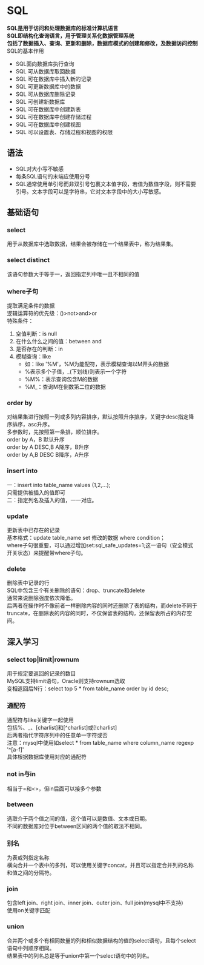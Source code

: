 # SQL  
**SQL是用于访问和处理数据库的标准计算机语言   
SQL即结构化查询语言，用于管理关系化数据管理系统   
包括了数据插入、查询、更新和删除，数据库模式的创建和修改，及数据访问控制**    
SQL的基本作用  
* SQL面向数据库执行查询    
* SQL 可从数据库取回数据  
* SQL 可在数据库中插入新的记录  
* SQL 可更新数据库中的数据  
* SQL 可从数据库删除记录  
* SQL 可创建新数据库  
* SQL 可在数据库中创建新表  
* SQL 可在数据库中创建存储过程  
* SQL 可在数据库中创建视图  
* SQL 可以设置表、存储过程和视图的权限  
## 语法
* SQL对大小写不敏感  
* 每条SQL语句的末端应使用分号  
* SQL通常使用单引号而非双引号包裹文本值字段，若值为数值字段，则不需要引号。文本字段可以是字符串，它对文本字段中的大小写敏感。    
## 基础语句
### select
用于从数据库中选取数据，结果会被存储在一个结果表中，称为结果集。  
### select distinct 
该语句参数大于等于一，返回指定列中唯一且不相同的值  
### where子句
提取满足条件的数据    
逻辑运算符的优先级：()>not>and>or   
特殊条件：  
1. 空值判断：is null  
2. 在什么什么之间的值：between and  
3. 是否存在的判断：in  
4. 模糊查询：like  
	* 如：like '%M'，%M为能配符，表示模糊查询以M开头的数据    
	* %表示多个子值，_(下划线)则表示一个字符  
	* %M%：表示查询包含M的数据  
	* %M_：查询M在倒数第二位的数据  
### order by 
对结果集进行按照一列或多列内容排序，默认按照升序排序，关键字desc指定降序排序，asc升序。  
多参数时，先按照第一条排，顺位排序。  
order by A，B 默认升序  
order by A DESC,B A降序，B升序  
order by A,B DESC B降序，A升序  
### insert into 
一：insert into table_name values (1,2,...);  
只需提供被插入的值即可  
二：指定列名及插入的值，一一对应。  
### update
更新表中已存在的记录  
基本格式：update table_name set 修改的数据 where condition；  
where子句很重要，可以通过增加set:sql_safe_updates=1;这一语句（安全模式开关状态）来提醒带where子句。  
### delete  
删除表中记录的行  
SQL中包含三个有关删除的语句：drop、truncate和delete  
通常来说删除强度依次降低。  
后两者在操作时不像前者一样删除内容的同时还删除了表的结构，而delete不同于truncate，在删除表的内容的同时，不仅保留表的结构，还保留表所占的内存空间。  
## 深入学习  
### select top|limit|rownum
用于规定要返回的记录的数目  
MySQL支持limit语句，Oracle则支持rownum选取  
变相返回后N行：select top 5 * from table_name order by id desc;  
### 通配符   
通配符与like关键字一起使用  
包括%、_、[charlist]和[^charlist]或[!charlist]  
后两者指代字符序列中的任意单一字符或否  
注意：mysql中使用如select * from table_name where column_name regexp '^[a-f]'  
具体根据数据库使用对应的通配符  
### not in与in  
相当于=和<>，但in后面可以接多个参数  
### between  
选取介于两个值之间的值，这个值可以是数值、文本或日期。  
不同的数据库对位于between区间的两个值的取法不相同。  
### 别名  
为表或列指定名称  
横向合并一个表中的多列，可以使用关键字concat，并且可以指定合并列的名称和值之间的分隔符。  
### join  
包含left join、right join、inner join、outer join、full join(mysql中不支持)  
使用on关键字匹配  
### union  
合并两个或多个有相同数量的列和相似数据结构的值的select语句，且每个select语句中列顺序相同。  
结果表中的列名总是等于union中第一个select语句中的列名。  